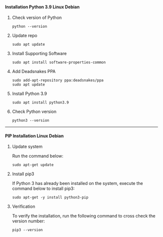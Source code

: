 

#### Installation Python 3.9 Linux Debian

1. Check version of Python

	```shell
	python --version
	```

2. Update repo

	```shell
	sudo apt update
	```

3. Install Supporting Software

	```shell
	sudo apt install software-properties-common
	```

4. Add Deadsnakes PPA

	```shell
	sudo add-apt-repository ppa:deadsnakes/ppa
	sudo apt update
	```


5. Install Python 3.9

	```shell
	sudo apt install python3.9
	```

6. Check Python version


	```shell
	python3 --version
	```


---


#### PIP Installation Linux Debian

1.  Update system

	Run the command below:

	```shell
	sudo apt-get update
	```

2. Install pip3

	If Python 3 has already been installed on the system, execute the command below to install pip3:

	```shell
	sudo apt-get -y install python3-pip
	```

3. Verification

	To verify the installation, run the following command to cross check the version number:

	```shell
	pip3 --version
	```